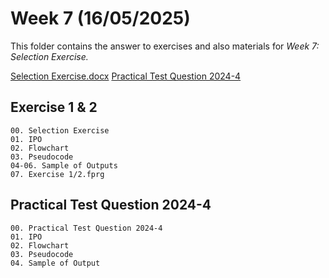 # Week 7 (16/05/2025)

This folder contains the answer to exercises and also materials for *Week 7: Selection Exercise.*

[Selection Exercise.docx](https://github.com/shahxvi/uitm-cdcs110/blob/sem1/CSC121/W7%20Selection%20Exercise/Selection%20Exercise.docx)
[Practical Test Question 2024-4](https://github.com/shahxvi/uitm-cdcs110/blob/sem1/CSC121/W7%20Selection%20Exercise/Practical%20Test%20Question%202024-4/00.%20Practical%20Test%20Question%202024-4.docx)

## Exercise 1 & 2
    00. Selection Exercise
    01. IPO
    02. Flowchart
    03. Pseudocode
    04-06. Sample of Outputs
    07. Exercise 1/2.fprg


## Practical Test Question 2024-4
    00. Practical Test Question 2024-4
    01. IPO
    02. Flowchart
    03. Pseudocode
    04. Sample of Output